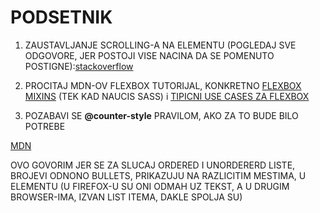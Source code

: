 # PODSETNIK

1. ZAUSTAVLJANJE SCROLLING-A NA ELEMENTU (POGLEDAJ SVE ODGOVORE, JER POSTOJI VISE NACINA DA SE POMENUTO POSTIGNE):[stackoverflow](https://stackoverflow.com/questions/4770025/how-to-disable-scrolling-temporarily)

1. PROCITAJ MDN-OV FLEXBOX TUTORIJAL, KONKRETNO [FLEXBOX MIXINS](https://developer.mozilla.org/en-US/docs/Web/CSS/CSS_Flexible_Box_Layout/Mixins) (TEK KAD NAUCIS SASS) i [TIPICNI USE CASES ZA FLEXBOX](https://developer.mozilla.org/en-US/docs/Web/CSS/CSS_Flexible_Box_Layout/Typical_Use_Cases_of_Flexbox)

1. POZABAVI SE **@counter-style** PRAVILOM, AKO ZA TO BUDE BILO POTREBE

[MDN](https://developer.mozilla.org/sr/docs/Web/CSS/@counter-style)

OVO GOVORIM JER SE ZA SLUCAJ ORDERED I UNORDERERD LISTE, BROJEVI ODNONO BULLETS, PRIKAZUJU NA RAZLICITIM MESTIMA, U ELEMENTU (U FIREFOX-U SU ONI ODMAH UZ TEKST, A U DRUGIM BROWSER-IMA, IZVAN LIST ITEMA, DAKLE SPOLJA SU)
